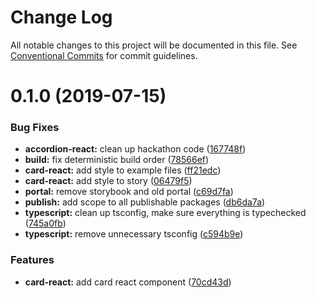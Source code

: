 # Change Log

All notable changes to this project will be documented in this file.
See [Conventional Commits](https://conventionalcommits.org) for commit guidelines.

# 0.1.0 (2019-07-15)


### Bug Fixes

* **accordion-react:** clean up hackathon code ([167748f](https://github.com/fremtind/jokul/commit/167748f))
* **build:** fix deterministic build order ([78566ef](https://github.com/fremtind/jokul/commit/78566ef))
* **card-react:** add style to example files ([ff21edc](https://github.com/fremtind/jokul/commit/ff21edc))
* **card-react:** add style to story ([06479f5](https://github.com/fremtind/jokul/commit/06479f5))
* **portal:** remove storybook and old portal ([c69d7fa](https://github.com/fremtind/jokul/commit/c69d7fa))
* **publish:** add scope to all publishable packages ([db6da7a](https://github.com/fremtind/jokul/commit/db6da7a))
* **typescript:** clean up tsconfig, make sure everything is typechecked ([745a0fb](https://github.com/fremtind/jokul/commit/745a0fb))
* **typescript:** remove unnecessary tsconfig ([c594b9e](https://github.com/fremtind/jokul/commit/c594b9e))


### Features

* **card-react:** add card react component ([70cd43d](https://github.com/fremtind/jokul/commit/70cd43d))
